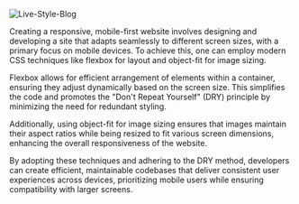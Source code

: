 

![Live-Style-Blog](https://github.com/codePerfectionista/Live-Style-Blog/assets/26823180/b7feb6d0-3aa0-4b8c-9b27-7e3f21e9df25)

Creating a responsive, mobile-first website involves designing and developing a site that adapts seamlessly to different screen sizes, with a primary focus on mobile devices. To achieve this, one can employ modern CSS techniques like flexbox for layout and object-fit for image sizing.

Flexbox allows for efficient arrangement of elements within a container, ensuring they adjust dynamically based on the screen size. This simplifies the code and promotes the "Don't Repeat Yourself" (DRY) principle by minimizing the need for redundant styling.

Additionally, using object-fit for image sizing ensures that images maintain their aspect ratios while being resized to fit various screen dimensions, enhancing the overall responsiveness of the website.


By adopting these techniques and adhering to the DRY method, developers can create efficient, maintainable codebases that deliver consistent user experiences across devices, prioritizing mobile users while ensuring compatibility with larger screens.

